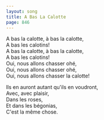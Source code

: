 ```yaml
---
layout: song
title: A Bas La Calotte
page: 846
---
```


A bas la calotte, à bas la calotte,  
A bas les calotins!  
A bas la calotte, à bas la calotte,  
A bas les calotins!  
Oui, nous allons chasser ohé,  
Oui, nous allons chasser ohé,  
Oui, nous allons chasser la calotte!  

Ils en auront autant qu'ils en voudront,  
Avec, avec plaisir,  
Dans les roses,  
Et dans les bégonias,  
C'est la même chose.  
